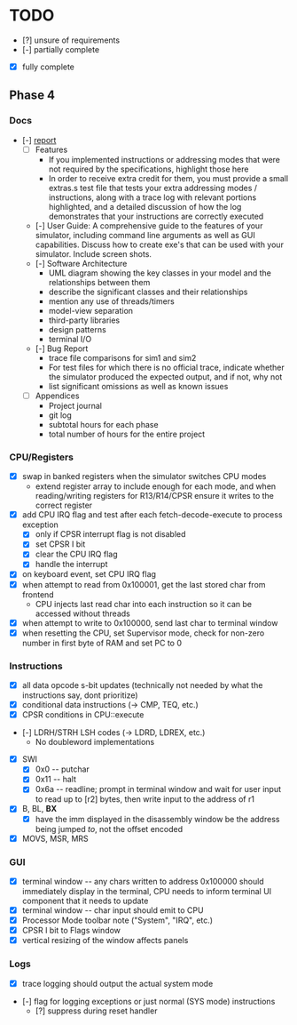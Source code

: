 # TODO

- [?] unsure of requirements
- [-] partially complete
- [x] fully complete

## Phase 4

### Docs

- [-] [report](https://protect.bju.edu/cps/courses/armsim-project/exec2/report.html)
  - [ ] Features
    - If you implemented instructions or addressing modes that were not required by the specifications, highlight those here
    - In order to receive extra credit for them, you must provide a small extras.s test file that tests your extra addressing modes / instructions, along with a trace log with relevant portions highlighted, and a detailed discussion of how the log demonstrates that your instructions are correctly executed
  - [-] User Guide: A comprehensive guide to the features of your simulator, including command line arguments as well as GUI capabilities. Discuss how to create exe's that can be used with your simulator. Include screen shots.
  - [-] Software Architecture
    - UML diagram showing the key classes in your model and the relationships between them
    - describe the significant classes and their relationships
    - mention any use of threads/timers
    - model-view separation
    - third-party libraries
    - design patterns
    - terminal I/O
  - [-] Bug Report
    - trace file comparisons for sim1 and sim2
    - For test files for which there is no official trace, indicate whether the simulator produced the expected output, and if not, why not
    - list significant omissions as well as known issues
  - [ ] Appendices
    - Project journal
    - git log
    - subtotal hours for each phase
    - total number of hours for the entire project

### CPU/Registers

- [x] swap in banked registers when the simulator switches CPU modes
  - extend register array to include enough for each mode, and when reading/writing registers for R13/R14/CPSR ensure it writes to the correct register
- [x] add CPU IRQ flag and test after each fetch-decode-execute to process exception
  - [x] only if CPSR interrupt flag is not disabled
  - [x] set CPSR I bit
  - [x] clear the CPU IRQ flag
  - [x] handle the interrupt
- [x] on keyboard event, set CPU IRQ flag
- [x] when attempt to read from 0x100001, get the last stored char from frontend
  - CPU injects last read char into each instruction so it can be accessed without threads
- [x] when attempt to write to 0x100000, send last char to terminal window
- [x] when resetting the CPU, set Supervisor mode, check for non-zero number in first byte of RAM and set PC to 0

### Instructions  

- [x] all data opcode s-bit updates (technically not needed by what the instructions say, dont prioritize)
- [x] conditional data instructions (-> CMP, TEQ, etc.)
- [x] CPSR conditions in CPU::execute
- [-] LDRH/STRH LSH codes (-> LDRD, LDREX, etc.)
  - No doubleword implementations
- [x] SWI
  - [x] 0x0  -- putchar
  - [x] 0x11 -- halt
  - [x] 0x6a -- readline; prompt in terminal window and wait for user input to read up to [r2] bytes, then write input to the address of r1
- [x] B, BL, **BX**
  - [x] have the imm displayed in the disassembly window be the address being jumped *to*, not the offset encoded
- [x] MOVS, MSR, MRS

### GUI

- [x] terminal window -- any chars written to address 0x100000 should immediately display in the terminal, CPU needs to inform terminal UI component that it needs to update
- [x] terminal window -- char input should emit to CPU
- [x] Processor Mode toolbar note ("System", "IRQ", etc.)
- [x] CPSR I bit to Flags window
- [x] vertical resizing of the window affects panels

### Logs

- [x] trace logging should output the actual system mode
- [-] flag for logging exceptions or just normal (SYS mode) instructions
  - [?] suppress during reset handler